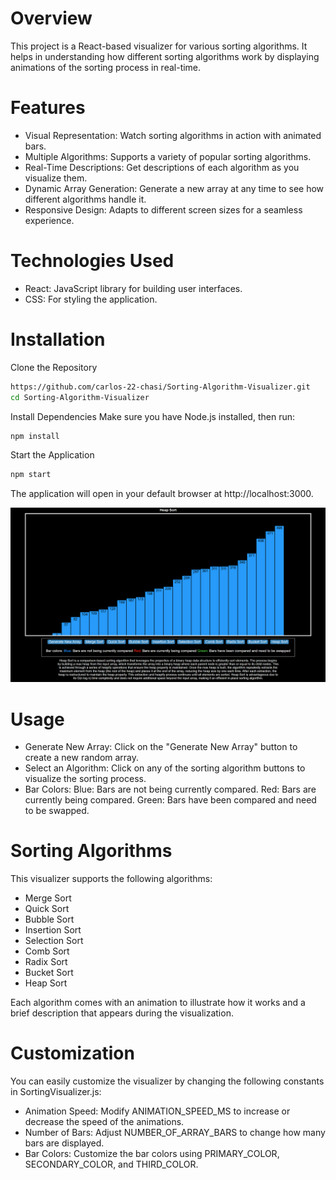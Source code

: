 # Overview
This project is a React-based visualizer for various sorting algorithms. It helps in understanding how different sorting algorithms work by displaying animations of the sorting process in real-time.

# Features
- Visual Representation: Watch sorting algorithms in action with animated bars.
- Multiple Algorithms: Supports a variety of popular sorting algorithms.
- Real-Time Descriptions: Get descriptions of each algorithm as you visualize them.
- Dynamic Array Generation: Generate a new array at any time to see how different algorithms handle it.
- Responsive Design: Adapts to different screen sizes for a seamless experience.

# Technologies Used
- React: JavaScript library for building user interfaces.
- CSS: For styling the application.

# Installation
Clone the Repository
```bash
https://github.com/carlos-22-chasi/Sorting-Algorithm-Visualizer.git
cd Sorting-Algorithm-Visualizer
```
Install Dependencies Make sure you have Node.js installed, then run:
```bash
npm install
```
Start the Application
```bash
npm start
```
The application will open in your default browser at http://localhost:3000.

![Screen shot of how the webpate will look like](public/final.png)

# Usage
- Generate New Array: Click on the "Generate New Array" button to create a new random array.
- Select an Algorithm: Click on any of the sorting algorithm buttons to visualize the sorting process.
- Bar Colors:
Blue: Bars are not being currently compared.
Red: Bars are currently being compared.
Green: Bars have been compared and need to be swapped.

# Sorting Algorithms
This visualizer supports the following algorithms:
- Merge Sort
- Quick Sort
- Bubble Sort
- Insertion Sort
- Selection Sort
- Comb Sort
- Radix Sort
- Bucket Sort
- Heap Sort
  
Each algorithm comes with an animation to illustrate how it works and a brief description that appears during the visualization.

# Customization
You can easily customize the visualizer by changing the following constants in SortingVisualizer.js:

- Animation Speed: Modify ANIMATION_SPEED_MS to increase or decrease the speed of the animations.
- Number of Bars: Adjust NUMBER_OF_ARRAY_BARS to change how many bars are displayed.
- Bar Colors: Customize the bar colors using PRIMARY_COLOR, SECONDARY_COLOR, and THIRD_COLOR.
